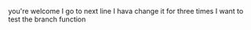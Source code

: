you're welcome
I go to next line
I hava change it for three times
I want to test the branch function
